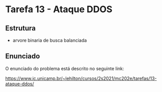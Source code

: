 # Tarefa 13 - Ataque DDOS
## Estrutura
* arvore binaria de busca balanciada
## Enunciado

O enunciado do problema está descrito no seguinte link:

https://www.ic.unicamp.br/~lehilton/cursos/2s2021/mc202e/tarefas/13-ataque-ddos/